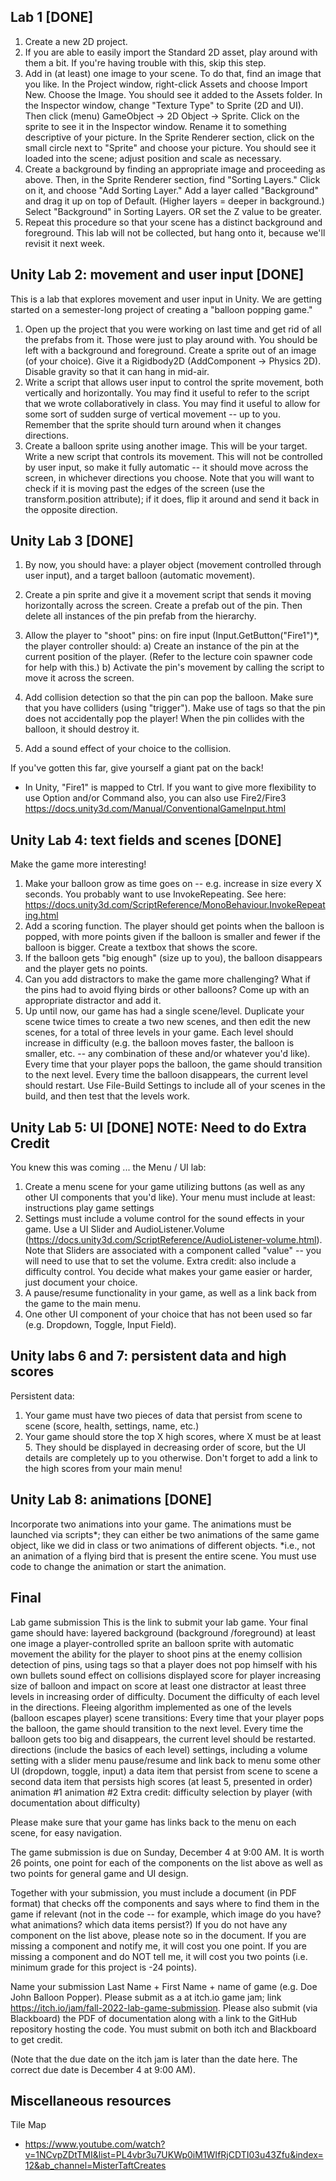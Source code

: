 ## Lab 1 [DONE]
1. Create a new 2D project.
2. If you are able to easily import the Standard 2D asset, play around with them a bit. If you're having trouble with this, skip this step.
3. Add in (at least) one image to your scene. To do that, find an image that you like. In the Project window, right-click Assets and choose Import New. Choose the Image. You should see it added to the Assets folder. In the Inspector window, change "Texture Type" to Sprite (2D and UI).
Then click (menu) GameObject -> 2D Object -> Sprite. Click on the sprite to see it in the Inspector window. Rename it to something descriptive of your picture. In the Sprite Renderer section, click on the small circle next to "Sprite" and choose your picture. You should see it loaded into the scene; adjust position and scale as necessary.
4. Create a background by finding an appropriate image and proceeding as above. Then, in the Sprite Renderer section, find "Sorting Layers." Click on it, and choose "Add Sorting Layer." Add a layer called "Background" and drag it up on top of Default. (Higher layers = deeper in background.) Select "Background" in Sorting Layers. OR set the Z value to be greater.
5. Repeat this procedure so that your scene has a distinct background and foreground.
This lab will not be collected, but hang onto it, because we'll revisit it next week.


## Unity Lab 2: movement and user input [DONE]
This is a lab that explores movement and user input in Unity. We are getting started on a semester-long project of creating a "balloon popping game."
1. Open up the project that you were working on last time and get rid of all the prefabs from it. Those were just to play around with. You should be left with a background and foreground.
Create a sprite out of an image (of your choice).  Give it a Rigidbody2D (AddComponent -> Physics 2D). Disable gravity so that it can hang in mid-air.
2. Write a script that allows user input to control the sprite movement, both vertically and horizontally. You may find it useful to refer to the script that we wrote collaboratively in class. You may find it useful to allow for some sort of sudden surge of vertical movement -- up to you. Remember that the sprite should turn around when it changes directions.
3. Create a balloon sprite using another image. This will be your target. Write a new script that controls its movement. This will not be controlled by user input, so make it fully automatic -- it should move across the screen, in whichever directions you choose. Note that you will want to check if it is moving past the edges of the screen (use the transform.position attribute); if it does, flip it around and send it back in the opposite direction. 

## Unity Lab 3 [DONE]
1. By now, you should have: a player object (movement controlled through user input), and a target balloon (automatic movement).
2. Create a pin  sprite and give it a movement script that sends it moving horizontally across the screen. 
Create a prefab out of the pin. Then delete all instances of the pin prefab from the hierarchy. 
 
3. Allow the player to "shoot" pins: on fire input (Input.GetButton("Fire1")*, the player controller should:
a) Create an instance of the pin at the current position of the player. (Refer to the lecture coin spawner code for help with this.)
b) Activate the pin's movement by calling the script to move it across the screen.
 
4. Add collision detection so that the pin can pop the balloon. Make sure that you have colliders (using "trigger"). Make use of tags so that the pin does not accidentally pop the player! When the pin collides with the balloon, it should destroy it.
 
5. Add a sound effect of your choice to the collision.
 
If you've gotten this far, give yourself a giant pat on the back!
 
* In Unity, "Fire1" is mapped to Ctrl. If you want to give more flexibility to use Option and/or Command also, you can also use Fire2/Fire3  https://docs.unity3d.com/Manual/ConventionalGameInput.html

## Unity Lab 4: text fields and scenes [DONE]
Make the game more interesting!
1. Make your balloon grow as time goes on -- e.g. increase in size every X seconds. You probably want to use InvokeRepeating.
See here: https://docs.unity3d.com/ScriptReference/MonoBehaviour.InvokeRepeating.html
2. Add a scoring function. The player should get points when the balloon is popped, with more points given if the balloon is smaller and fewer if the balloon is bigger. Create a textbox that shows the score.
3. If the balloon gets "big enough" (size up to you), the balloon disappears and the player gets no points. 
4. Can you add distractors to make the game more challenging? What if the pins had to avoid flying birds or other balloons? Come up with an appropriate distractor and add it.
5. Up until now, our game has had a single scene/level.
Duplicate your scene twice times to create a two new scenes, and then edit the new scenes, for a total of three levels in your game. Each level should increase in difficulty (e.g. the balloon moves faster, the balloon is smaller, etc. -- any combination of these and/or whatever you'd like).
Every time that your player pops the balloon, the game should transition to the next level. Every time the balloon disappears, the current level should restart.
Use File-Build Settings to include all of your scenes in the build, and then test that the levels work.

## Unity Lab 5: UI [DONE] NOTE: Need to do Extra Credit
You knew this was coming ... the Menu / UI lab:
1. Create a menu scene for your game utilizing buttons (as well as any other UI components that you'd like). Your menu must include at least:
instructions
play game
settings
2. Settings must include a volume control for the sound effects in your game. Use a UI Slider and AudioListener.Volume (https://docs.unity3d.com/ScriptReference/AudioListener-volume.html). Note that Sliders are associated with a component called "value" -- you will need to use that to set the volume.
Extra credit: also include a difficulty control. You decide what makes your game easier or harder, just document your choice.
3. A pause/resume functionality in your game, as well as a link back from the game to the main menu.
4. One other UI component of your choice that has not been used so far (e.g. Dropdown, Toggle, Input Field).

## Unity labs 6 and 7: persistent data and high scores
Persistent data:
1. Your game must have two pieces of data that persist from scene to scene (score, health, settings, name, etc.)
2. Your game should store the top X high scores, where X must be at least 5. They should be displayed in decreasing order of score, but the UI details are completely up to you otherwise. Don't forget to add a link to the high scores from your main menu!

## Unity Lab 8: animations [DONE]
Incorporate two animations into your game. The animations must be launched via scripts*; they can either be two animations of the same game object, like we did in class or two animations of different objects.
*i.e., not an animation of a flying bird that is present the entire scene. You must use code to change the animation or start the animation.


## Final
Lab game submission
This is the link to submit your lab game.
Your final game should have:
layered background (background  /foreground)
at least one image
a player-controlled sprite
an balloon sprite with automatic movement
the ability for the player to shoot pins at the enemy
collision detection of pins, using tags so that a player does not pop himself with his own bullets
sound effect on collisions
displayed score for player
increasing size of balloon and impact on score
at least one distractor
at least three levels in increasing order of difficulty. Document the difficulty of each level in the directions.
Fleeing algorithm implemented as one of the levels (balloon escapes player)
scene transitions: Every time that your player pops the balloon, the game should transition to the next level. Every time the balloon gets too big and disappears, the current level should be restarted.
directions (include the basics of each level)
settings, including a volume setting with a slider
menu
pause/resume and link back to menu
some other UI (dropdown, toggle, input)
a data item that persist from scene to scene
a second data item that persists
high scores (at least 5, presented in order)
animation #1
animation #2
Extra credit: difficulty selection by player (with documentation about difficulty)

Please make sure that your game has links back to the menu on each scene, for easy navigation. 

The game submission is due on Sunday, December 4 at 9:00 AM. It is worth 26 points, one point for each of the components on the list above as well as two points for general game and UI design.

Together with your submission, you   must include a document (in PDF format) that checks off the components and says where to find them in the game if relevant (not in the code -- for example, which image do you have? what animations? which data items persist?)  If you do not have any component on the list above, please note so in the document. If you are missing a component and notify me, it will cost you one point. If you are missing a component and do NOT tell me, it will cost you two points (i.e. minimum grade for this project is -24 points).

Name your submission Last Name + First Name + name of game (e.g. Doe John Balloon Popper).
Please submit as a at itch.io game jam; link https://itch.io/jam/fall-2022-lab-game-submission. Please also submit (via Blackboard)  the PDF of documentation along with a link to the GitHub repository hosting the code. You must submit on both itch and Blackboard to get credit. 

(Note that the due date on the itch jam is later than the date here. The correct due date is December 4 at 9:00 AM).

## Miscellaneous resources
Tile Map
* https://www.youtube.com/watch?v=1NCvpZDtTMI&list=PL4vbr3u7UKWp0iM1WIfRjCDTI03u43Zfu&index=12&ab_channel=MisterTaftCreates

